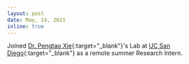 ```yaml
---
layout: post
date: May, 14, 2021
inline: true
---
```


Joined [Dr. Pengtao Xie](https://pengtaoxie.github.io/){:target="_blank"}'s Lab at [UC San Diego](https://ucsd.edu/){:target="_blank"} as a remote summer Research Intern.